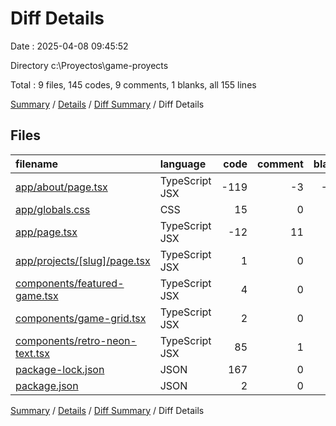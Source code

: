 # Diff Details

Date : 2025-04-08 09:45:52

Directory c:\\Proyectos\\game-proyects

Total : 9 files,  145 codes, 9 comments, 1 blanks, all 155 lines

[Summary](results.md) / [Details](details.md) / [Diff Summary](diff.md) / Diff Details

## Files
| filename | language | code | comment | blank | total |
| :--- | :--- | ---: | ---: | ---: | ---: |
| [app/about/page.tsx](/app/about/page.tsx) | TypeScript JSX | -119 | -3 | -14 | -136 |
| [app/globals.css](/app/globals.css) | CSS | 15 | 0 | 2 | 17 |
| [app/page.tsx](/app/page.tsx) | TypeScript JSX | -12 | 11 | -1 | -2 |
| [app/projects/\[slug\]/page.tsx](/app/projects/%5Bslug%5D/page.tsx) | TypeScript JSX | 1 | 0 | 0 | 1 |
| [components/featured-game.tsx](/components/featured-game.tsx) | TypeScript JSX | 4 | 0 | -2 | 2 |
| [components/game-grid.tsx](/components/game-grid.tsx) | TypeScript JSX | 2 | 0 | -1 | 1 |
| [components/retro-neon-text.tsx](/components/retro-neon-text.tsx) | TypeScript JSX | 85 | 1 | 16 | 102 |
| [package-lock.json](/package-lock.json) | JSON | 167 | 0 | 0 | 167 |
| [package.json](/package.json) | JSON | 2 | 0 | 1 | 3 |

[Summary](results.md) / [Details](details.md) / [Diff Summary](diff.md) / Diff Details